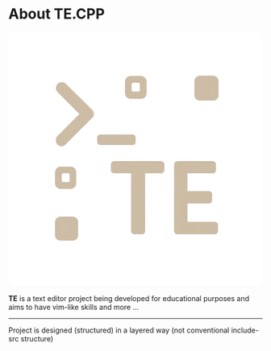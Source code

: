 # About TE.CPP

<img title="Flight Window Design" src="./assets/app_icon.png" style="border-radius:10px">

**TE** is a text editor project being developed for educational purposes and aims to have vim-like skills and more ...

------

Project is designed (structured) in a layered way (not conventional include-src structure)
